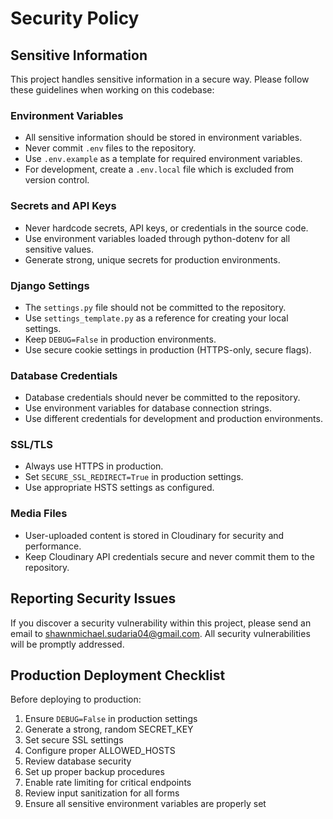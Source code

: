 # Security Policy

## Sensitive Information

This project handles sensitive information in a secure way. Please follow these guidelines when working on this codebase:

### Environment Variables

-   All sensitive information should be stored in environment variables.
-   Never commit `.env` files to the repository.
-   Use `.env.example` as a template for required environment variables.
-   For development, create a `.env.local` file which is excluded from version control.

### Secrets and API Keys

-   Never hardcode secrets, API keys, or credentials in the source code.
-   Use environment variables loaded through python-dotenv for all sensitive values.
-   Generate strong, unique secrets for production environments.

### Django Settings

-   The `settings.py` file should not be committed to the repository.
-   Use `settings_template.py` as a reference for creating your local settings.
-   Keep `DEBUG=False` in production environments.
-   Use secure cookie settings in production (HTTPS-only, secure flags).

### Database Credentials

-   Database credentials should never be committed to the repository.
-   Use environment variables for database connection strings.
-   Use different credentials for development and production environments.

### SSL/TLS

-   Always use HTTPS in production.
-   Set `SECURE_SSL_REDIRECT=True` in production settings.
-   Use appropriate HSTS settings as configured.

### Media Files

-   User-uploaded content is stored in Cloudinary for security and performance.
-   Keep Cloudinary API credentials secure and never commit them to the repository.

## Reporting Security Issues

If you discover a security vulnerability within this project, please send an email to [shawnmichael.sudaria04@gmail.com](mailto:shawnmichael.sudaria04@gmail.com). All security vulnerabilities will be promptly addressed.

## Production Deployment Checklist

Before deploying to production:

1. Ensure `DEBUG=False` in production settings
2. Generate a strong, random SECRET_KEY
3. Set secure SSL settings
4. Configure proper ALLOWED_HOSTS
5. Review database security
6. Set up proper backup procedures
7. Enable rate limiting for critical endpoints
8. Review input sanitization for all forms
9. Ensure all sensitive environment variables are properly set
